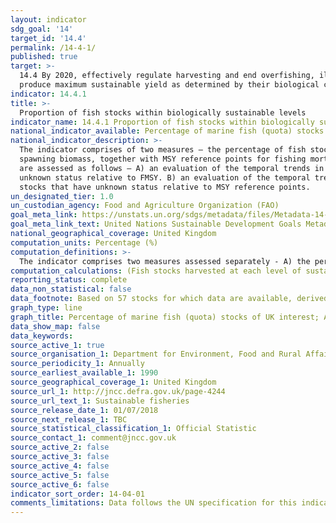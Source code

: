 ```yaml
---
layout: indicator
sdg_goal: '14'
target_id: '14.4'
permalink: /14-4-1/
published: true
target: >-
  14.4 By 2020, effectively regulate harvesting and end overfishing, illegal, unreported and unregulated fishing and destructive fishing practices and implement science-based management plans, in order to restore fish stocks in the shortest time feasible, at least to levels that can
  produce maximum sustainable yield as determined by their biological characteristics
indicator: 14.4.1
title: >-
  Proportion of fish stocks within biologically sustainable levels
indicator_name: 14.4.1 Proportion of fish stocks within biologically sustainable levels
national_indicator_available: Percentage of marine fish (quota) stocks of UK interest; A) that are harvested sustainably; B) with biomass at levels that maintain full reproductive capacity
national_indicator_description: >-
  The indicator comprises of two measures – the percentage of fish stocks in seas around the UK that are harvested sustainably; and those at full reproductive capacity. It is based on a group of 20 species in 57 stocks for which there are reliable estimates of fishing mortality and
  spawning biomass, together with MSY reference points for fishing mortality and biomass that allow the sustainability of the stocks to be evaluated. The indicator stocks include a range of local and widely distributed species of major importance to the UK fishing industry. The measures
  are assessed as follows – A) an evaluation of the temporal trends in the exploitation level of stocks of UK interest with respect to the fishing mortality target FMSY. The aim is to increase the proportion of stocks fished at or below FMSY and reduce to zero the number of stocks of
  unknown status relative to FMSY. B) an evaluation of the temporal trends in the spawning stock biomass (SSB) of stocks of UK interest with respect to safe biological limits. The aim is to increase the proportion of stocks with SSB at or above MSY Btrigger and reduce to zero the number of
  stocks that have unknown status relative to MSY reference points.
un_designated_tier: 1.0
un_custodian_agency: Food and Agriculture Organization (FAO)
goal_meta_link: https://unstats.un.org/sdgs/metadata/files/Metadata-14-04-01.pdf
goal_meta_link_text: United Nations Sustainable Development Goals Metadata (PDF 370 KB)
national_geographical_coverage: United Kingdom
computation_units: Percentage (%)
computation_definitions: >-
  The indicator comprises two measures assessed separately - A) the percentage of stocks fished at or below the level capable of producing Maximum Sustainable Yield (FMSY); and B) the percentage of stocks with biomass above the level capable of producing MSY (MSY Btigger).
computation_calculations: (Fish stocks harvested at each level of sustainability / Total fish stocks harvested) * 100
reporting_status: complete
data_non_statistical: false
data_footnote: Based on 57 stocks for which data are available, derived from stock assessment reports.  For spawning stock biomass (SSB) the final year will typically show an increase in ‘unknown’ status due to the cycle by which updates are made to stock assessments.
graph_type: line
graph_title: Percentage of marine fish (quota) stocks of UK interest; A) harvested sustainably; B) with biomass at levels that maintain full reproductive capacity
data_show_map: false
data_keywords:  
source_active_1: true
source_organisation_1: Department for Environment, Food and Rural Affairs (DEFRA)
source_periodicity_1: Annually
source_earliest_available_1: 1990
source_geographical_coverage_1: United Kingdom
source_url_1: http://jncc.defra.gov.uk/page-4244
source_url_text_1: Sustainable fisheries
source_release_date_1: 01/07/2018
source_next_release_1: TBC
source_statistical_classification_1: Official Statistic 
source_contact_1: comment@jncc.gov.uk
source_active_2: false
source_active_3: false
source_active_4: false
source_active_5: false
source_active_6: false
indicator_sort_order: 14-04-01
comments_limitations: Data follows the UN specification for this indicator. This indicator has been identified in collaboration with topic experts.
---
```

